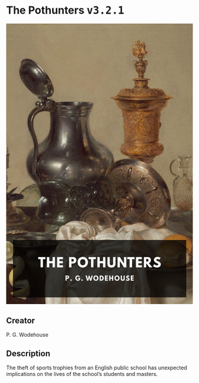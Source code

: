 
# The Pothunters <kbd>v3.2.1</kbd>

<center>
  <img src="./cover-1024.jpg"/>
</center>

## Creator
P. G. Wodehouse

## Description
The theft of sports trophies from an English public school has unexpected implications on the lives of the school’s students and masters.

